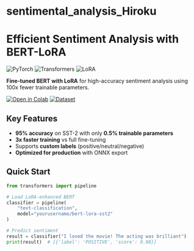 # sentimental_analysis_Hiroku

# Efficient Sentiment Analysis with BERT-LoRA

![PyTorch](https://img.shields.io/badge/PyTorch-2.0+-red)
![Transformers](https://img.shields.io/badge/HuggingFace-4.30+-yellow)
![LoRA](https://img.shields.io/badge/Parameter%20Efficient-LoRA-blue)

**Fine-tuned BERT with LoRA** for high-accuracy sentiment analysis using 100x fewer trainable parameters.

[![Open in Colab](https://colab.research.google.com/assets/colab-badge.svg)](https://colab.research.google.com/github/yourusername/bert-lora-sentiment) 
[![Dataset](https://img.shields.io/badge/Dataset-SST--2-orange)](https://huggingface.co/datasets/sst2)

## Key Features

- **95% accuracy** on SST-2 with only **0.5% trainable parameters**
- **3x faster training** vs full fine-tuning
- Supports **custom labels** (positive/neutral/negative)
- **Optimized for production** with ONNX export

## Quick Start

```python
from transformers import pipeline

# Load LoRA-enhanced BERT
classifier = pipeline(
    "text-classification", 
    model="yourusername/bert-lora-sst2"
)

# Predict sentiment
result = classifier("I loved the movie! The acting was brilliant")
print(result)  # [{'label': 'POSITIVE', 'score': 0.98}]
